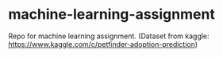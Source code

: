 # machine-learning-assignment
Repo for machine learning assignment. (Dataset from kaggle: https://www.kaggle.com/c/petfinder-adoption-prediction)
